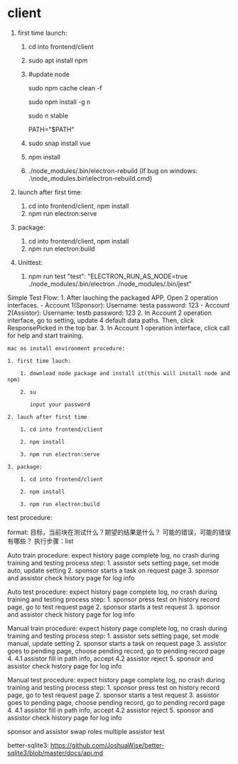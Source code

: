 # client
1. first time launch:
    1. cd into frontend/client
    2. sudo apt install npm 
    3. #update node
    
        sudo npm cache clean -f

        sudo npm install -g n

        sudo n stable

        PATH="$PATH"
    4. sudo snap install vue
    5. npm install
    6. ./node_modules/.bin/electron-rebuild (If bug on windows: .\node_modules\.bin\electron-rebuild.cmd)

2. launch after first time:
    1. cd into frontend/client, npm install
    2. npm run electron:serve

3. package:
    1. cd into frontend/client, npm install
    2. npm run electron:build

4. Unittest:
    1. npm run test
    "test": "ELECTRON_RUN_AS_NODE=true ./node_modules/.bin/electron ./node_modules/.bin/jest"

    
Simple Test Flow:
    1. After lauching the packaged APP, Open 2 operation interfaces. 
        - Account 1(Sponsor): Username: testa password: 123
        - Account 2(Assistor): Username: testb password: 123
    2. In Account 2 operation interface, go to setting, update 4 default data paths. Then, click ResponsePicked in the top bar.
    3. In Account 1 operation interface, click call for help and start training.



    mac os install environment procedure:

    1. first time lauch:

        1. download node package and install it(this will install node and npm)

        2. su

           input your password

    2. lauch after first time

        1. cd into frontend/client

        2. npm install

        3. npm run electron:serve

    3. package:

        1. cd into frontend/client

        2. npm install

        3. npm run electron:build


test procedure:

format:
    目标，当前块在测试什么？期望的结果是什么？
    可能的错误，可能的错误有哪些？
    执行步骤：list

Auto train procedure: expect history page complete log, no crash during training and testing process
step: 1. assistor sets setting page, set mode auto, update setting
      2. sponsor starts a task on request page
      3. sponsor and assistor check history page for log info

Auto test procedure: expect history page complete log, no crash during training and testing process
step: 1. sponsor press test on history record page, go to test request page
      2. sponsor starts a test request
      3. sponsor and assistor check history page for log info

Manual train procedure: expect history page complete log, no crash during training and testing process
step: 1. assistor sets setting page, set mode manual, update setting
      2. sponsor starts a task on request page
      3. assistor goes to pending page, choose pending record, go to pending record page
      4. 
        4.1 assistor fill in path info, accept
        4.2 assistor reject
      5. sponsor and assistor check history page for log info

Manual test procedure: expect history page complete log, no crash during training and testing process
step: 1. sponsor press test on history record page, go to test request page
      2. sponsor starts a test request
      3. assistor goes to pending page, choose pending record, go to pending record page
      4. 
        4.1 assistor fill in path info, accept
        4.2 assistor reject
      5. sponsor and assistor check history page for log info

sponsor and assistor swap roles
multiple assistor test

better-sqlite3: https://github.com/JoshuaWise/better-sqlite3/blob/master/docs/api.md
    




